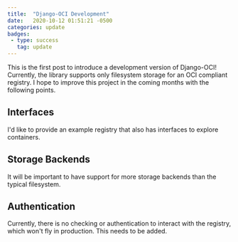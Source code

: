 ```yaml
---
title:  "Django-OCI Development"
date:   2020-10-12 01:51:21 -0500
categories: update
badges:
 - type: success
   tag: update
---
```


This is the first post to introduce a development version of Django-OCI! 
Currently, the library supports only filesystem storage for an OCI compliant registry.
I hope to improve this project in the coming months with the following points.

<!--more-->

## Interfaces

I'd like to provide an example registry that also has interfaces to explore
containers. 

## Storage Backends

It will be important to have support for more storage backends than the 
typical filesystem.

## Authentication

Currently, there is no checking or authentication to interact with the registry,
which won't fly in production. This needs to be added.
